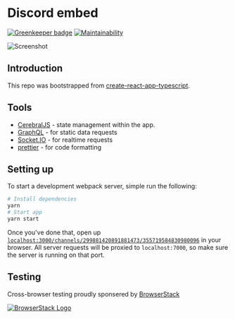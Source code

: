 # Discord embed

[![Greenkeeper badge](https://badges.greenkeeper.io/widgetbot-io/embed.svg)](https://greenkeeper.io/) [![Maintainability](https://api.codeclimate.com/v1/badges/b59560cf2c74db9f3e96/maintainability)](https://codeclimate.com/github/widgetbot-io/embed/maintainability)

![Screenshot](https://i.imgur.com/eGKcLlN.png)

## Introduction

This repo was bootstrapped from [create-react-app-typescript](https://github.com/wmonk/create-react-app-typescript).

## Tools

- [CerebralJS](https://cerebraljs.com) - state management within the app.
- [GraphQL](https://graphql.org/learn/) - for static data requests
- [Socket.IO](https://socket.io/) - for realtime requests
- [prettier](http://prettier.io) - for code formatting

## Setting up

To start a development webpack server, simple run the following:

```bash
# Install dependencies
yarn
# Start app
yarn start
```

Once you've done that, open up [`localhost:3000/channels/299881420891881473/355719584830980096`](http://localhost:3000/channels/299881420891881473/355719584830980096) in your browser. All server requests will be proxied to `localhost:7000`, so make sure the server is running on that port.

## Testing

Cross-browser testing proudly sponsered by [BrowserStack](https://browserstack.com)

[![BrowserStack Logo](https://d98b8t1nnulk5.cloudfront.net/production/images/layout/logo-header.png?1469004780)](https://browserstack.com)
